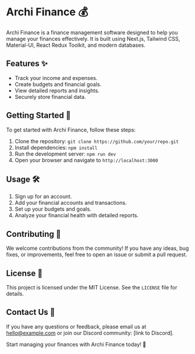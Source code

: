 # Archi Finance 💰

Archi Finance is a finance management software designed to help you manage your finances effectively. It is built using Next.js, Tailwind CSS, Material-UI, React Redux Toolkit, and modern databases.

## Features ✨

- Track your income and expenses.
- Create budgets and financial goals.
- View detailed reports and insights.
- Securely store financial data.

## Getting Started 🚀

To get started with Archi Finance, follow these steps:

1. Clone the repository: `git clone https://github.com/your/repo.git`
2. Install dependencies: `npm install`
3. Run the development server: `npm run dev`
4. Open your browser and navigate to `http://localhost:3000`

## Usage 🛠️

1. Sign up for an account.
2. Add your financial accounts and transactions.
3. Set up your budgets and goals.
4. Analyze your financial health with detailed reports.

## Contributing 🤝

We welcome contributions from the community! If you have any ideas, bug fixes, or improvements, feel free to open an issue or submit a pull request.

## License 📝

This project is licensed under the MIT License. See the `LICENSE` file for details.

## Contact Us 📧

If you have any questions or feedback, please email us at hello@example.com or join our Discord community: [link to Discord].

Start managing your finances with Archi Finance today! 💸

